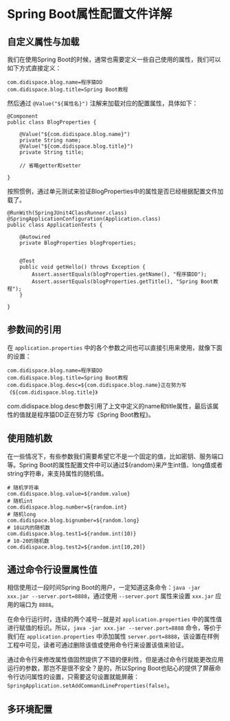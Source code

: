 # Spring Boot属性配置文件详解

## 自定义属性与加载

我们在使用Spring Boot的时候，通常也需要定义一些自己使用的属性，我们可以如下方式直接定义：

```
com.didispace.blog.name=程序猿DD
com.didispace.blog.title=Spring Boot教程
```

然后通过 `@Value("${属性名}")` 注解来加载对应的配置属性，具体如下：

```
@Component
public class BlogProperties {

    @Value("${com.didispace.blog.name}")
    private String name;
    @Value("${com.didispace.blog.title}")
    private String title;

    // 省略getter和setter

}
```

按照惯例，通过单元测试来验证BlogProperties中的属性是否已经根据配置文件加载了。

```
@RunWith(SpringJUnit4ClassRunner.class)
@SpringApplicationConfiguration(Application.class)
public class ApplicationTests {

    @Autowired
    private BlogProperties blogProperties;


    @Test
    public void getHello() throws Exception {
        Assert.assertEquals(blogProperties.getName(), "程序猿DD");
        Assert.assertEquals(blogProperties.getTitle(), "Spring Boot教程");
    }

}
```

## 参数间的引用

在 `application.properties` 中的各个参数之间也可以直接引用来使用，就像下面的设置：

```
com.didispace.blog.name=程序猿DD
com.didispace.blog.title=Spring Boot教程
com.didispace.blog.desc=${com.didispace.blog.name}正在努力写《${com.didispace.blog.title}》
```

com.didispace.blog.desc参数引用了上文中定义的name和title属性，最后该属性的值就是程序猿DD正在努力写《Spring Boot教程》。

## 使用随机数

在一些情况下，有些参数我们需要希望它不是一个固定的值，比如密钥、服务端口等。Spring Boot的属性配置文件中可以通过${random}来产生int值、long值或者string字符串，来支持属性的随机值。

```
# 随机字符串
com.didispace.blog.value=${random.value}
# 随机int
com.didispace.blog.number=${random.int}
# 随机long
com.didispace.blog.bignumber=${random.long}
# 10以内的随机数
com.didispace.blog.test1=${random.int(10)}
# 10-20的随机数
com.didispace.blog.test2=${random.int[10,20]}
```

## 通过命令行设置属性值

相信使用过一段时间Spring Boot的用户，一定知道这条命令：`java -jar xxx.jar --server.port=8888`，通过使用 `--server.port` 属性来设置 `xxx.jar` 应用的端口为 `8888`。

在命令行运行时，连续的两个减号--就是对 `application.properties` 中的属性值进行赋值的标识。所以，`java -jar xxx.jar --server.port=8888` 命令，等价于我们在 `application.properties` 中添加属性 `server.port=8888`，该设置在样例工程中可见，读者可通过删除该值或使用命令行来设置该值来验证。

通过命令行来修改属性值固然提供了不错的便利性，但是通过命令行就能更改应用运行的参数，那岂不是很不安全？是的，所以Spring Boot也贴心的提供了屏蔽命令行访问属性的设置，只需要这句设置就能屏蔽：`SpringApplication.setAddCommandLineProperties(false)`。

## 多环境配置

